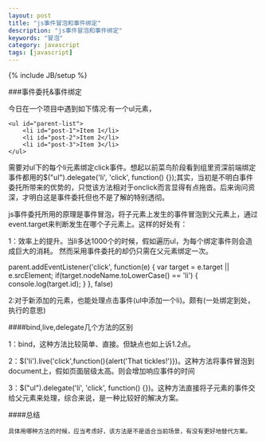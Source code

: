 ```yaml
---
layout: post
title: "js事件冒泡和事件绑定"
description: "js事件冒泡和事件绑定"
keywords: "冒泡"
category: javascript
tags: [javascript]
---
```

{% include JB/setup %}

###事件委托&事件绑定

今日在一个项目中遇到如下情况:有一个ul元素，

<!-- more -->

	<ul id="parent-list">
		<li id="post-1">Item 1</li>
		<li id="post-2">Item 2</li>
		<li id="post-3">Item 3</li>
	</ul>

需要对ul下的每个li元素绑定click事件。想起以前菜鸟阶段看到组里资深前端绑定事件都用的$("ul").delegate('li', 'click', function() {});其实，当初是不明白事件委托所带来的优势的，只觉该方法相对于onclick而言显得有点拖沓。后来询问资深，才明白这是事件委托但也不是了解的特别透彻。

js事件委托所用的原理是事件冒泡，将子元素上发生的事件冒泡到父元素上，通过event.target来判断发生在哪个子元素上。这样的好处有：
	
1：效率上的提升。当li多达1000个的时候，假如遍历ul，为每个绑定事件则会造成巨大的消耗。	然而采用事件委托的却仍只需在父元素绑定一次。

   parent.addEventListener('click', function(e) {
		var target = e.target || e.srcElement;
		if(target.nodeName.toLowerCase() == 'li') {
			console.log(target.id);
		}
	}, false)
	
2:对于新添加的元素，也能处理点击事件(ul中添加一个li)。颇有(一处绑定到处，执行的意思)
	
####bind,live,delegate几个方法的区别
	
1：bind，这种方法比较简单、直接。但缺点也如上诉1.2点。

2：$('li').live('click',function(){alert('That tickles!')})。这种方法将事件冒泡到document上，假如页面层级太高。则会增加响应事件的时间
	
3：$("ul").delegate('li', 'click', function() {})。这种方法直接将子元素的事件交给父元素来处理，综合来说，是一种比较好的解决方案。

####总结

	具体用哪种方法的时候，应当考虑好，该方法是不是适合当前场景，有没有更好地替代方案。

	